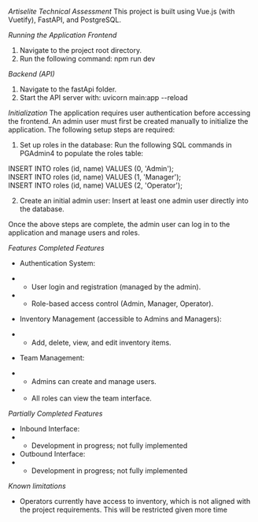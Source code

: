*Artiselite Technical Assessment*
This project is built using Vue.js (with Vuetify), FastAPI, and PostgreSQL.

*Running the Application*
*Frontend*
1. Navigate to the project root directory.
2. Run the following command: npm run dev  

*Backend (API)*
1. Navigate to the fastApi folder.
2. Start the API server with: uvicorn main:app --reload  

*Initialization*
The application requires user authentication before accessing the frontend. An admin user must first be created manually to initialize the application. The following setup steps are required:

1. Set up roles in the database:
Run the following SQL commands in PGAdmin4 to populate the roles table:

INSERT INTO roles (id, name) VALUES (0, 'Admin');  
INSERT INTO roles (id, name) VALUES (1, 'Manager');  
INSERT INTO roles (id, name) VALUES (2, 'Operator');  

2. Create an initial admin user:
Insert at least one admin user directly into the database.

Once the above steps are complete, the admin user can log in to the application and manage users and roles.

*Features*
*Completed Features*
- Authentication System:
- - User login and registration (managed by the admin).
- - Role-based access control (Admin, Manager, Operator).

- Inventory Management (accessible to Admins and Managers):
- - Add, delete, view, and edit inventory items.

- Team Management:
- - Admins can create and manage users.
- - All roles can view the team interface.

*Partially Completed Features*
- Inbound Interface:
- - Development in progress; not fully implemented
- Outbound Interface:
- - Development in progress; not fully implemented

*Known limitations*
- Operators currently have access to inventory, which is not aligned with the project requirements. This will be restricted given more time
